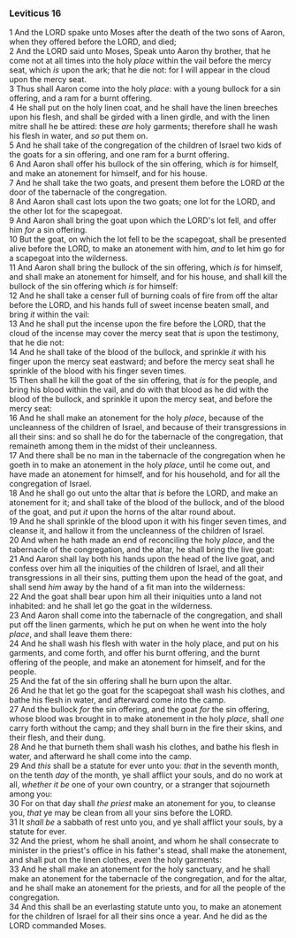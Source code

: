 ### Leviticus 16

1 And the LORD spake unto Moses after the death of the two sons of Aaron, when they offered before the LORD, and died;  
2 And the LORD said unto Moses, Speak unto Aaron thy brother, that he come not at all times into the holy *place* within the vail before the mercy seat, which *is* upon the ark; that he die not: for I will appear in the cloud upon the mercy seat.  
3 Thus shall Aaron come into the holy *place*: with a young bullock for a sin offering, and a ram for a burnt offering.  
4 He shall put on the holy linen coat, and he shall have the linen breeches upon his flesh, and shall be girded with a linen girdle, and with the linen mitre shall he be attired: these *are* holy garments; therefore shall he wash his flesh in water, and *so* put them on.  
5 And he shall take of the congregation of the children of Israel two kids of the goats for a sin offering, and one ram for a burnt offering.  
6 And Aaron shall offer his bullock of the sin offering, which *is* for himself, and make an atonement for himself, and for his house.  
7 And he shall take the two goats, and present them before the LORD *at* the door of the tabernacle of the congregation.  
8 And Aaron shall cast lots upon the two goats; one lot for the LORD, and the other lot for the scapegoat.  
9 And Aaron shall bring the goat upon which the LORD's lot fell, and offer him *for* a sin offering.  
10 But the goat, on which the lot fell to be the scapegoat, shall be presented alive before the LORD, to make an atonement with him, *and* to let him go for a scapegoat into the wilderness.  
11 And Aaron shall bring the bullock of the sin offering, which *is* for himself, and shall make an atonement for himself, and for his house, and shall kill the bullock of the sin offering which *is* for himself:  
12 And he shall take a censer full of burning coals of fire from off the altar before the LORD, and his hands full of sweet incense beaten small, and bring *it* within the vail:  
13 And he shall put the incense upon the fire before the LORD, that the cloud of the incense may cover the mercy seat that *is* upon the testimony, that he die not:  
14 And he shall take of the blood of the bullock, and sprinkle *it* with his finger upon the mercy seat eastward; and before the mercy seat shall he sprinkle of the blood with his finger seven times.  
15 Then shall he kill the goat of the sin offering, that *is* for the people, and bring his blood within the vail, and do with that blood as he did with the blood of the bullock, and sprinkle it upon the mercy seat, and before the mercy seat:  
16 And he shall make an atonement for the holy *place*, because of the uncleanness of the children of Israel, and because of their transgressions in all their sins: and so shall he do for the tabernacle of the congregation, that remaineth among them in the midst of their uncleanness.  
17 And there shall be no man in the tabernacle of the congregation when he goeth in to make an atonement in the holy *place*, until he come out, and have made an atonement for himself, and for his household, and for all the congregation of Israel.  
18 And he shall go out unto the altar that *is* before the LORD, and make an atonement for it; and shall take of the blood of the bullock, and of the blood of the goat, and put *it* upon the horns of the altar round about.  
19 And he shall sprinkle of the blood upon it with his finger seven times, and cleanse it, and hallow it from the uncleanness of the children of Israel.  
20 And when he hath made an end of reconciling the holy *place*, and the tabernacle of the congregation, and the altar, he shall bring the live goat:  
21 And Aaron shall lay both his hands upon the head of the live goat, and confess over him all the iniquities of the children of Israel, and all their transgressions in all their sins, putting them upon the head of the goat, and shall send *him* away by the hand of a fit man into the wilderness:  
22 And the goat shall bear upon him all their iniquities unto a land not inhabited: and he shall let go the goat in the wilderness.  
23 And Aaron shall come into the tabernacle of the congregation, and shall put off the linen garments, which he put on when he went into the holy *place*, and shall leave them there:  
24 And he shall wash his flesh with water in the holy place, and put on his garments, and come forth, and offer his burnt offering, and the burnt offering of the people, and make an atonement for himself, and for the people.  
25 And the fat of the sin offering shall he burn upon the altar.  
26 And he that let go the goat for the scapegoat shall wash his clothes, and bathe his flesh in water, and afterward come into the camp.  
27 And the bullock *for* the sin offering, and the goat *for* the sin offering, whose blood was brought in to make atonement in the holy *place*, shall *one* carry forth without the camp; and they shall burn in the fire their skins, and their flesh, and their dung.  
28 And he that burneth them shall wash his clothes, and bathe his flesh in water, and afterward he shall come into the camp.  
29 And *this* shall be a statute for ever unto you: *that* in the seventh month, on the tenth *day* of the month, ye shall afflict your souls, and do no work at all, *whether it be* one of your own country, or a stranger that sojourneth among you:  
30 For on that day shall *the priest* make an atonement for you, to cleanse you, *that* ye may be clean from all your sins before the LORD.  
31 It *shall be* a sabbath of rest unto you, and ye shall afflict your souls, by a statute for ever.  
32 And the priest, whom he shall anoint, and whom he shall consecrate to minister in the priest's office in his father's stead, shall make the atonement, and shall put on the linen clothes, *even* the holy garments:  
33 And he shall make an atonement for the holy sanctuary, and he shall make an atonement for the tabernacle of the congregation, and for the altar, and he shall make an atonement for the priests, and for all the people of the congregation.  
34 And this shall be an everlasting statute unto you, to make an atonement for the children of Israel for all their sins once a year. And he did as the LORD commanded Moses.  
